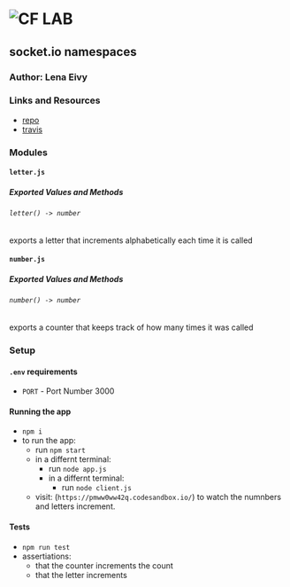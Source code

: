 ![CF](http://i.imgur.com/7v5ASc8.png) LAB
=================================================

## socket.io namespaces

### Author: Lena Eivy

### Links and Resources
* [repo](https://github.com/applena/09-socket.io-ns)
* [travis](https://travis-ci.com/applena/09-socket.io-ns.svg?branch=master)

### Modules
#### `letter.js`
##### Exported Values and Methods

###### `letter() -> number`
exports a letter that increments alphabetically each time it is called

#### `number.js`
##### Exported Values and Methods

###### `number() -> number`
exports a counter that keeps track of how many times it was called

### Setup
#### `.env` requirements
* `PORT` - Port Number 3000

#### Running the app
* `npm i`
* to run the app:
  * run `npm start`
  * in a differnt terminal:
    * run `node app.js`
    * in a differnt terminal:
      * run `node client.js`
  * visit: (`https://pmww0ww42q.codesandbox.io/`) to watch the numnbers and letters increment. 


#### Tests
* `npm run test`
* assertiations: 
  * that the counter increments the count
  * that the letter increments

